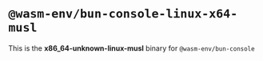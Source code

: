 # `@wasm-env/bun-console-linux-x64-musl`

This is the **x86_64-unknown-linux-musl** binary for `@wasm-env/bun-console`
